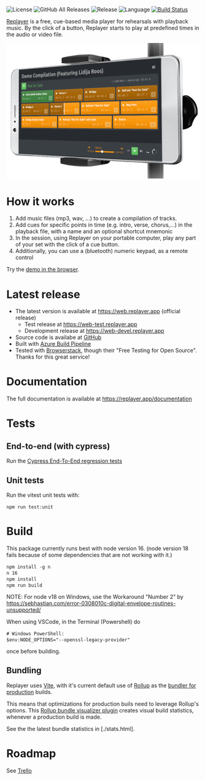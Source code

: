 ![License](https://img.shields.io/github/license/suterma/replayer-pwa.svg)
![GitHub All Releases](https://img.shields.io/github/downloads/suterma/replayer-pwa/total.svg)
![Release](https://img.shields.io/github/release/suterma/replayer-pwa.svg)
![Language](https://img.shields.io/github/languages/top/suterma/replayer-pwa.svg)
[![Build Status](https://dev.azure.com/suterma/replayer-pwa/_apis/build/status/suterma.replayer-pwa?branchName=main)](https://dev.azure.com/suterma/replayer-pwa/_build/latest?definitionId=1&branchName=main)

[Replayer](https://replayer.app/) is a free, cue-based media player for rehearsals with playback music.
By the click of a button, Replayer starts to play at predefined times in the audio or video file.

![Visual Functioning Overview](/public/img/screenshot/web-app-on-phone-stand.png)

# How it works

1. Add music files (mp3, wav, ...) to create a compilation of tracks.
1. Add cues for specific points in time (e.g. intro, verse, chorus,...) in the playback file, with a name and an optional shortcut mnemonic
1. In the session, using Replayer on your portable computer, play any part of your set with the click of a cue button.
1. Additionally, you can use a (bluetooth) numeric keypad, as a remote control

Try the <a href="https://web.replayer.app/#demo" target="_blank">demo in the browser</a>.

# Latest release

-   The latest version is available at https://web.replayer.app (official release)
    -   Test release at https://web-test.replayer.app
    -   Development release at https://web-devel.replayer.app
-   Source code is availabe at [GitHub](https://github.com/suterma/replayer-pwa)
-   Built with [Azure Build Pipeline](https://dev.azure.com/suterma/replayer-pwa/_build?definitionId=1)
-   Tested with [Browserstack](https://live.browserstack.com/dashboard?try_live_url=https%3A%2F%2Fweb.replayer.app), though their "Free Testing for Open Source". Thanks for this great service!

# Documentation

The full documentation is available at https://replayer.app/documentation

# Tests

## End-to-end (with cypress)

Run the [Cypress End-To-End regression tests](/cypress/e2e/regression)

## Unit tests

Run the vitest unit tests with:

    npm run test:unit

# Build

This package currently runs best with node version 16. (node version 18 fails because of some dependencies that are not working with it.)

    npm install -g n
    n 16
    npm install
    npm run build

NOTE: For node v18 on Windows, use the Workaround "Number 2" by https://sebhastian.com/error-0308010c-digital-envelope-routines-unsupported/

When using VSCode, in the Terminal (Powershell) do

    # Windows PowerShell:
    $env:NODE_OPTIONS="--openssl-legacy-provider"

once before building.

## Bundling

Replayer uses [Vite](https://vitejs.dev/), with it's current default use of [Rollup](https://rollupjs.org/) as the [bundler for production](https://vitejs.dev/guide/why#why-bundle-for-production) builds.

This means that optimizations for production buils need to leverage Rollup's options. This [Rollup bundle visualizer plugin](https://github.com/btd/rollup-plugin-visualizer) creates visual build statistics, whenever a production build is made.

See the the latest bundle statistics in [./stats.html].

# Roadmap

See [Trello](https://trello.com/b/UqdfomQI/replayer-20)
